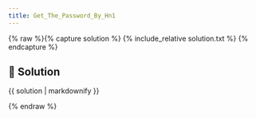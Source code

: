 ```yaml
---
title: Get_The_Password_By_Hn1
---
```


{% raw %}{% capture solution %}
{% include_relative solution.txt %}
{% endcapture %}

## 📝 Solution

{{ solution | markdownify }}

{% endraw %}
